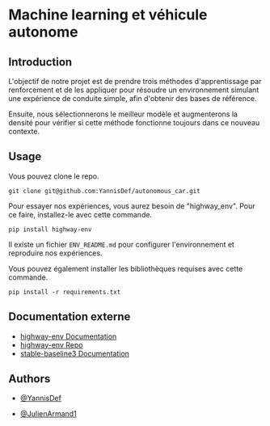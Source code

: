 # Machine learning et véhicule autonome

## Introduction

L'objectif de notre projet est de prendre trois méthodes d'apprentissage par renforcement et de les appliquer pour résoudre un environnement simulant une expérience de conduite simple, afin d'obtenir des bases de référence.

Ensuite, nous sélectionnerons le meilleur modèle et augmenterons la densité pour vérifier si cette méthode fonctionne toujours dans ce nouveau contexte.
## Usage
Vous pouvez clone le repo.
```
git clone git@github.com:YannisDef/autonomous_car.git
```

Pour essayer nos expériences, vous aurez besoin de "highway_env". Pour ce faire, installez-le avec cette commande.
```
pip install highway-env
```

Il existe un fichier `ENV_README.md` pour configurer l'environnement et reproduire nos expériences.

Vous pouvez également installer les bibliothèques requises avec cette commande.
```
pip install -r requirements.txt
```
## Documentation externe

 - [highway-env Documentation](https://highway-env.farama.org/quickstart/)
 - [highway-env Repo](https://github.com/Farama-Foundation/HighwayEnv)
 - [stable-baseline3 Documentation](https://stable-baselines3.readthedocs.io/en/master/index.html)
## Authors

- [@YannisDef](https://github.com/YannisDef)

- [@JulienArmand1](https://github.com/JulienArmand1)

